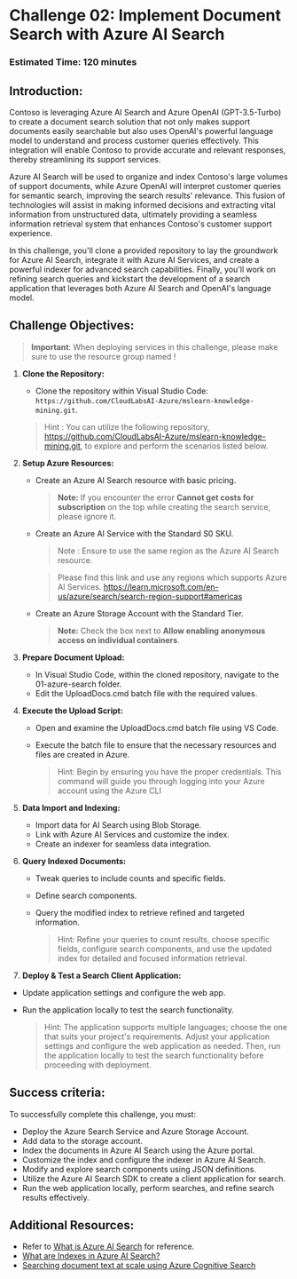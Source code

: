 # Challenge 02: Implement Document Search with Azure AI Search

### Estimated Time: 120 minutes

## Introduction:

Contoso is leveraging Azure AI Search and Azure OpenAI (GPT-3.5-Turbo) to create a document search solution that not only makes support documents easily searchable but also uses OpenAI's powerful language model to understand and process customer queries effectively. This integration will enable Contoso to provide accurate and relevant responses, thereby streamlining its support services.

Azure AI Search will be used to organize and index Contoso's large volumes of support documents, while Azure OpenAI will interpret customer queries for semantic search, improving the search results' relevance. This fusion of technologies will assist in making informed decisions and extracting vital information from unstructured data, ultimately providing a seamless information retrieval system that enhances Contoso's customer support experience.

In this challenge, you'll clone a provided repository to lay the groundwork for Azure AI Search, integrate it with Azure AI Services, and create a powerful indexer for advanced search capabilities. Finally, you'll work on refining search queries and kickstart the development of a search application that leverages both Azure AI Search and OpenAI's language model.

## Challenge Objectives:

> **Important**: When deploying services in this challenge, please make sure to use the resource group named **<inject key="Resource Group Name"/>** !

1. **Clone the Repository:**
   - Clone the repository within Visual Studio Code: `https://github.com/CloudLabsAI-Azure/mslearn-knowledge-mining.git`.
   > Hint : You can utilize the following repository, https://github.com/CloudLabsAI-Azure/mslearn-knowledge-mining.git, to explore and perform the scenarios listed below.


2. **Setup Azure Resources:**
   - Create an Azure AI Search resource with basic pricing.

      > **Note:** If you encounter the error **Cannot get costs for subscription** on the top while creating the search service, please ignore it.
   - Create an Azure AI Service with the Standard S0 SKU.

     > Note : Ensure to use the same region as the Azure AI Search resource.

     > Please find this link and use any regions which supports Azure AI Services. https://learn.microsoft.com/en-us/azure/search/search-region-support#americas
   - Create an Azure Storage Account with the Standard Tier.

        > **Note:** Check the box next to **Allow enabling anonymous access on individual containers**.

4. **Prepare Document Upload:**
   - In Visual Studio Code, within the cloned repository, navigate to the 01-azure-search folder.
   - Edit the UploadDocs.cmd batch file with the required values.


5. **Execute the Upload Script:**
   - Open and examine the UploadDocs.cmd batch file using VS Code.
   - Execute the batch file to ensure that the necessary resources and files are created in Azure.

      > Hint: Begin by ensuring you have the proper credentials. This command will guide you through logging into your Azure account using the Azure CLI


7. **Data Import and Indexing:**
   - Import data for AI Search using Blob Storage.
   - Link with Azure AI Services and customize the index.
   - Create an indexer for seamless data integration.


8. **Query Indexed Documents:**
   - Tweak queries to include counts and specific fields.
   - Define search components.
   - Query the modified index to retrieve refined and targeted information.

      > Hint: Refine your queries to count results, choose specific fields, configure search components, and use the updated index for detailed and focused information retrieval.


10. **Deploy & Test a Search Client Application:**
   - Update application settings and configure the web app.
   - Run the application locally to test the search functionality.
   
      > Hint: The application supports multiple languages; choose the one that suits your project's requirements. Adjust your application settings and configure the web application as needed. Then, run the application locally to test the search functionality before proceeding with deployment. 


   <validation step="15277a80-8b44-474a-ac19-0831c71d5fbd" />

   
## Success criteria:

To successfully complete this challenge, you must:

   - Deploy the Azure Search Service and Azure Storage Account.
   - Add data to the storage account.
   - Index the documents in Azure AI Search using the Azure portal.
   - Customize the index and configure the indexer in Azure AI Search.
   - Modify and explore search components using JSON definitions.
   - Utilize the Azure AI Search SDK to create a client application for search.
   - Run the web application locally, perform searches, and refine search results effectively.

## Additional Resources:

- Refer to [What is Azure AI Search](https://learn.microsoft.com/en-us/azure/search/search-what-is-azure-search) for reference.
- [What are Indexes in Azure AI Search?](https://learn.microsoft.com/en-us/azure/search/search-what-is-an-index)
- [Searching document text at scale using Azure Cognitive Search](https://benalexkeen.com/searching-document-text-at-scale-using-azure-cognitive-search/)
